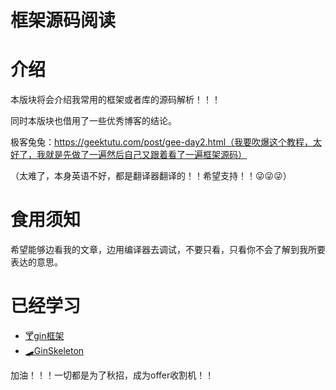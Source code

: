 # 框架源码阅读

# 介绍

本版块将会介绍我常用的框架或者库的源码解析！！！

同时本版块也借用了一些优秀博客的结论。

极客兔兔：https://geektutu.com/post/gee-day2.html（我要吹爆这个教程，太好了，我就是先做了一遍然后自己又跟着看了一遍框架源码）

（太难了，本身英语不好，都是翻译器翻译的！！希望支持！！😜😜😜）

# 食用须知

希望能够边看我的文章，边用编译器去调试，不要只看，只看你不会了解到我所要表达的意思。

# 已经学习

* [🍸gin框架](./gin/)
* [🛹GinSkeleton](./GinSkeleton/)

加油！！！一切都是为了秋招，成为offer收割机！！

